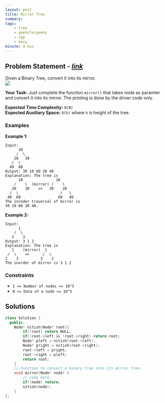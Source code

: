 ```yaml
---
layout: post
title: Mirror Tree        
summary:
tags:
    - tree
    - geeksforgeeks
    - cpp
    - easy
minute: 4 min
---
```


## Problem Statement - [*link*](https://practice.geeksforgeeks.org/problems/mirror-tree/0/?t)  

Given a Binary Tree, convert it into its mirror.   
<img src="https://contribute.geeksforgeeks.org/wp-content/uploads/mirrortrees.jpg">

**Your Task:** 
Just complete the function `mirror()` that takes node as paramter  and convert it into its mirror. The printing is done by the driver code only.

**Expected Time Complexity:** `O(N)`   
**Expected Auxiliary Space:** `O(h)` where `h` is height of the tree.

### Examples

**Example 1:**   
```
Input:
      10
     /  \
    20   30
   /  \
  40  60
Output: 30 10 60 20 40
Explanation: The tree is
      10               10
    /    \  (mirror) /    \
   20    30    =>   30    20
  /  \                   /   \
 40  60                 60   40
The inroder traversal of mirror is
30 10 60 20 40.
```

**Example 2:**   
```
Input:
      1
    /  \
   2    3
Output: 3 1 2
Explanation: The tree is
   1    (mirror)  1
 /  \    =>      /  \
2    3          3    2
The inorder of mirror is 3 1 2
```


### Constraints

+ `1 <= Number of nodes <= 10^5`
+ `0 <= Data of a node <= 10^5`

## Solutions

```cpp
class Solution {
  public:
    Node* nitish(Node* root){
        if(!root) return NULL;
        if(!root->left && !root->right) return root;
        Node* pleft = nitish(root->left);
        Node* pright = nitish(root->right);
        root->left = pright;
        root->right = pleft;
        return root;
    }
    // Function to convert a binary tree into its mirror tree.
    void mirror(Node* node) {
        // code here
        if(!node) return;
        nitish(node);
    }
};
```

